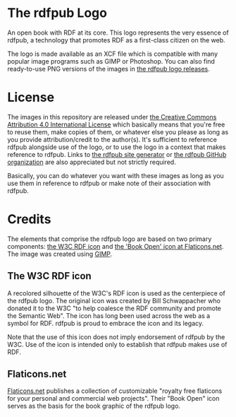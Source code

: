 # The rdfpub Logo

An open book with RDF at its core. This logo represents the very essence of
rdfpub, a technology that promotes RDF as a first-class citizen on the web.

The logo is made available as an XCF file which is compatible with many popular
image programs such as GIMP or Photoshop. You can also find ready-to-use PNG
versions of the images in
[the rdfpub logo releases](https://github.com/rdfpub/logo/releases).

# License

The images in this repository are released under
[the Creative Commons Attribution 4.0 International License](https://creativecommons.org/licenses/by/4.0/)
which basically means that you're free to reuse them, make copies of them, or
whatever else you please as long as you provide attribution/credit to the
author(s). It's sufficient to reference rdfpub alongside use of the logo, or to
use the logo in a context that makes reference to rdfpub. Links to
[the rdfpub site generator](https://github.com/rdfpub/generator) or
[the rdfpub GitHub organization](https://github.com/rdfpub) are also
appreciated but not strictly required.

Basically, you can do whatever you want with these images as long as you use
them in reference to rdfpub or make note of their association with rdfpub.

# Credits

The elements that comprise the rdfpub logo are based on two primary components:
[the W3C RDF icon](https://www.w3.org/RDF/icons/) and
[the 'Book Open' icon at Flaticons.net](https://flaticons.net/customize.php?dir=Miscellaneous&icon=Book-Open.png).
The image was created using [GIMP](https://www.gimp.org/).

## The W3C RDF icon

A recolored silhouette of the W3C's RDF icon is used as the centerpiece of the
rdfpub logo. The original icon was created by Bill Schwappacher who donated it
to the W3C "to help coalesce the RDF community and promote the Semantic Web".
The icon has long been used across the web as a symbol for RDF. rdfpub is proud
to embrace the icon and its legacy.

Note that the use of this icon does not imply endorsement of rdfpub by the W3C.
Use of the icon is intended only to establish that rdfpub makes use of RDF.

## Flaticons.net

[Flaticons.net](https://flaticons.net) publishes a collection of customizable
"royalty free flaticons for your personal and commercial web projects". Their
"Book Open" icon serves as the basis for the book graphic of the rdfpub logo.
